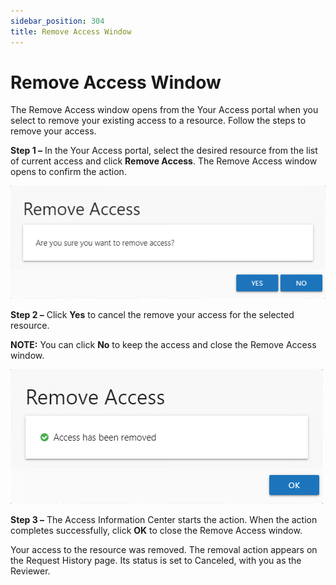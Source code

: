 ```yaml
---
sidebar_position: 304
title: Remove Access Window
---
```


# Remove Access Window

The Remove Access window opens from the Your Access portal when you select to remove your existing access to a resource. Follow the steps to remove your access.

**Step 1 –**  In the Your Access portal, select the desired resource from the list of current access and click **Remove Access**. The Remove Access window opens to confirm the action.

![Remove Access window](../../../../../../../static/Content/Resources/Images/Access/InformationCenter/AccessRequests/Window/RemoveAccess.png "Remove Access window")

**Step 2 –** Click **Yes** to cancel the remove your access for the selected resource.

**NOTE:** You can click **No** to keep the access and close the Remove Access window.

![Remove Access window access removed message](../../../../../../../static/Content/Resources/Images/Access/InformationCenter/AccessRequests/Window/RemoveAccessComplete.png "Remove Access window access removed message")

**Step 3 –** The Access Information Center starts the action. When the action completes successfully, click **OK** to close the Remove Access window.

Your access to the resource was removed. The removal action appears on the Request History page. Its status is set to Canceled, with you as the Reviewer.